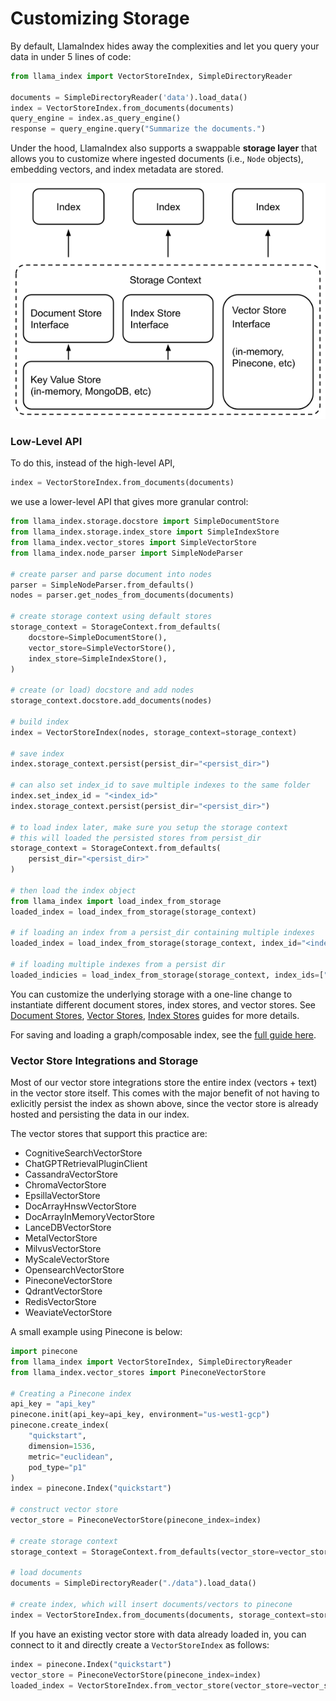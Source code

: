 # Customizing Storage

By default, LlamaIndex hides away the complexities and let you query your data in under 5 lines of code:

```python
from llama_index import VectorStoreIndex, SimpleDirectoryReader

documents = SimpleDirectoryReader('data').load_data()
index = VectorStoreIndex.from_documents(documents)
query_engine = index.as_query_engine()
response = query_engine.query("Summarize the documents.")
```

Under the hood, LlamaIndex also supports a swappable **storage layer** that allows you to customize where ingested documents (i.e., `Node` objects), embedding vectors, and index metadata are stored.

![](/docs/_static/storage/storage.png)

### Low-Level API

To do this, instead of the high-level API,

```python
index = VectorStoreIndex.from_documents(documents)
```

we use a lower-level API that gives more granular control:

```python
from llama_index.storage.docstore import SimpleDocumentStore
from llama_index.storage.index_store import SimpleIndexStore
from llama_index.vector_stores import SimpleVectorStore
from llama_index.node_parser import SimpleNodeParser

# create parser and parse document into nodes
parser = SimpleNodeParser.from_defaults()
nodes = parser.get_nodes_from_documents(documents)

# create storage context using default stores
storage_context = StorageContext.from_defaults(
    docstore=SimpleDocumentStore(),
    vector_store=SimpleVectorStore(),
    index_store=SimpleIndexStore(),
)

# create (or load) docstore and add nodes
storage_context.docstore.add_documents(nodes)

# build index
index = VectorStoreIndex(nodes, storage_context=storage_context)

# save index
index.storage_context.persist(persist_dir="<persist_dir>")

# can also set index_id to save multiple indexes to the same folder
index.set_index_id = "<index_id>"
index.storage_context.persist(persist_dir="<persist_dir>")

# to load index later, make sure you setup the storage context
# this will loaded the persisted stores from persist_dir
storage_context = StorageContext.from_defaults(
    persist_dir="<persist_dir>"
)

# then load the index object
from llama_index import load_index_from_storage
loaded_index = load_index_from_storage(storage_context)

# if loading an index from a persist_dir containing multiple indexes
loaded_index = load_index_from_storage(storage_context, index_id="<index_id>")

# if loading multiple indexes from a persist dir
loaded_indicies = load_index_from_storage(storage_context, index_ids=["<index_id>", ...])
```

You can customize the underlying storage with a one-line change to instantiate different document stores, index stores, and vector stores.
See [Document Stores](./docstores.md), [Vector Stores](./vector_stores.md), [Index Stores](./index_stores.md) guides for more details.

For saving and loading a graph/composable index, see the [full guide here](../index/composability.md).

### Vector Store Integrations and Storage

Most of our vector store integrations store the entire index (vectors + text) in the vector store itself. This comes with the major benefit of not having to exlicitly persist the index as shown above, since the vector store is already hosted and persisting the data in our index.

The vector stores that support this practice are:

- CognitiveSearchVectorStore
- ChatGPTRetrievalPluginClient
- CassandraVectorStore
- ChromaVectorStore
- EpsillaVectorStore
- DocArrayHnswVectorStore
- DocArrayInMemoryVectorStore
- LanceDBVectorStore
- MetalVectorStore
- MilvusVectorStore
- MyScaleVectorStore
- OpensearchVectorStore
- PineconeVectorStore
- QdrantVectorStore
- RedisVectorStore
- WeaviateVectorStore

A small example using Pinecone is below:

```python
import pinecone
from llama_index import VectorStoreIndex, SimpleDirectoryReader
from llama_index.vector_stores import PineconeVectorStore

# Creating a Pinecone index
api_key = "api_key"
pinecone.init(api_key=api_key, environment="us-west1-gcp")
pinecone.create_index(
    "quickstart",
    dimension=1536,
    metric="euclidean",
    pod_type="p1"
)
index = pinecone.Index("quickstart")

# construct vector store
vector_store = PineconeVectorStore(pinecone_index=index)

# create storage context
storage_context = StorageContext.from_defaults(vector_store=vector_store)

# load documents
documents = SimpleDirectoryReader("./data").load_data()

# create index, which will insert documents/vectors to pinecone
index = VectorStoreIndex.from_documents(documents, storage_context=storage_context)
```

If you have an existing vector store with data already loaded in,
you can connect to it and directly create a `VectorStoreIndex` as follows:

```python
index = pinecone.Index("quickstart")
vector_store = PineconeVectorStore(pinecone_index=index)
loaded_index = VectorStoreIndex.from_vector_store(vector_store=vector_store)
```
